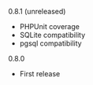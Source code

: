 0.8.1 (unreleased)
* PHPUnit coverage
* SQLite compatibility
* pgsql compatibility

0.8.0
* First release
